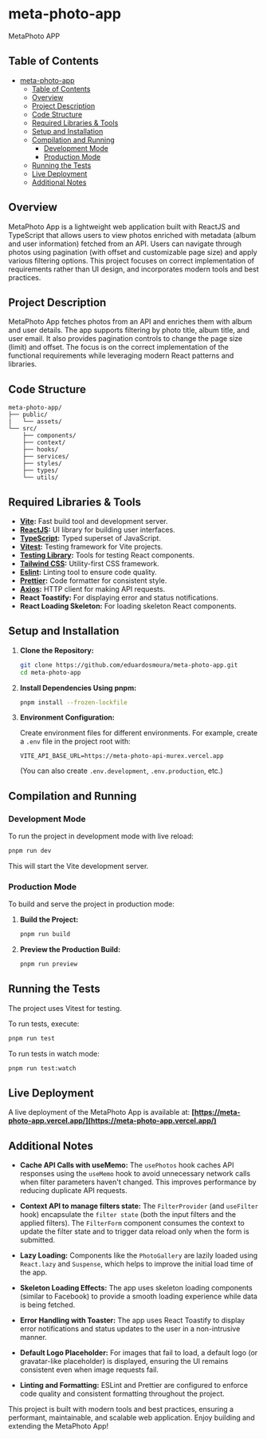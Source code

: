 # meta-photo-app

MetaPhoto APP

## Table of Contents

- [meta-photo-app](#meta-photo-app)
  - [Table of Contents](#table-of-contents)
  - [Overview](#overview)
  - [Project Description](#project-description)
  - [Code Structure](#code-structure)
  - [Required Libraries \& Tools](#required-libraries--tools)
  - [Setup and Installation](#setup-and-installation)
  - [Compilation and Running](#compilation-and-running)
    - [Development Mode](#development-mode)
    - [Production Mode](#production-mode)
  - [Running the Tests](#running-the-tests)
  - [Live Deployment](#live-deployment)
  - [Additional Notes](#additional-notes)

## Overview

MetaPhoto App is a lightweight web application built with ReactJS and TypeScript that allows users to view photos enriched with metadata (album and user information) fetched from an API. Users can navigate through photos using pagination (with offset and customizable page size) and apply various filtering options. This project focuses on correct implementation of requirements rather than UI design, and incorporates modern tools and best practices.

## Project Description

MetaPhoto App fetches photos from an API and enriches them with album and user details. The app supports filtering by photo title, album title, and user email. It also provides pagination controls to change the page size (limit) and offset. The focus is on the correct implementation of the functional requirements while leveraging modern React patterns and libraries.

## Code Structure

```text
meta-photo-app/
├── public/
|   └── assets/
└── src/
    ├── components/
    ├── context/
    ├── hooks/
    ├── services/
    ├── styles/
    ├── types/
    └── utils/
```

## Required Libraries & Tools

- **[Vite](https://vitejs.dev/):** Fast build tool and development server.
- **[ReactJS](https://reactjs.org/):** UI library for building user interfaces.
- **[TypeScript](https://www.typescriptlang.org/):** Typed superset of JavaScript.
- **[Vitest](https://vitest.dev/):** Testing framework for Vite projects.
- **[Testing Library](https://testing-library.com/):** Tools for testing React components.
- **[Tailwind CSS](https://tailwindcss.com/):** Utility-first CSS framework.
- **[Eslint](https://eslint.org/):** Linting tool to ensure code quality.
- **[Prettier](https://prettier.io/):** Code formatter for consistent style.
- **[Axios](https://axios-http.com/):** HTTP client for making API requests.
- **React Toastify:** For displaying error and status notifications.
- **React Loading Skeleton:** For loading skeleton React components.

## Setup and Installation

1. **Clone the Repository:**

   ```bash
   git clone https://github.com/eduardosmoura/meta-photo-app.git
   cd meta-photo-app
   ```

2. **Install Dependencies Using pnpm:**

   ```bash
   pnpm install --frozen-lockfile
   ```

3. **Environment Configuration:**

   Create environment files for different environments. For example, create a `.env` file in the project root with:

   ```dotenv
   VITE_API_BASE_URL=https://meta-photo-api-murex.vercel.app
   ```

   (You can also create `.env.development`, `.env.production`, etc.)

## Compilation and Running

### Development Mode

To run the project in development mode with live reload:

```bash
pnpm run dev
```

This will start the Vite development server.

### Production Mode

To build and serve the project in production mode:

1. **Build the Project:**

   ```bash
   pnpm run build
   ```

2. **Preview the Production Build:**

   ```bash
   pnpm run preview
   ```

## Running the Tests

The project uses Vitest for testing.

To run tests, execute:

```bash
pnpm run test
```

To run tests in watch mode:

```bash
pnpm run test:watch
```

## Live Deployment

A live deployment of the MetaPhoto App is available at:
**[https://meta-photo-app.vercel.app/](https://meta-photo-app.vercel.app/)**

## Additional Notes

- **Cache API Calls with useMemo:**
  The `usePhotos` hook caches API responses using the `useMemo` hook to avoid unnecessary network calls when filter parameters haven't changed. This improves performance by reducing duplicate API requests.

- **Context API to manage filters state:**
  The `FilterProvider` (and `useFilter` hook) encapsulate the `filter state` (both the input filters and the applied filters). The `FilterForm` component consumes the context to update the filter state and to trigger data reload only when the form is submitted.

- **Lazy Loading:**
  Components like the `PhotoGallery` are lazily loaded using `React.lazy` and `Suspense`, which helps to improve the initial load time of the app.

- **Skeleton Loading Effects:**
  The app uses skeleton loading components (similar to Facebook) to provide a smooth loading experience while data is being fetched.

- **Error Handling with Toaster:**
  The app uses React Toastify to display error notifications and status updates to the user in a non-intrusive manner.

- **Default Logo Placeholder:**
  For images that fail to load, a default logo (or gravatar-like placeholder) is displayed, ensuring the UI remains consistent even when image requests fail.

- **Linting and Formatting:**
  ESLint and Prettier are configured to enforce code quality and consistent formatting throughout the project.

This project is built with modern tools and best practices, ensuring a performant, maintainable, and scalable web application. Enjoy building and extending the MetaPhoto App!
